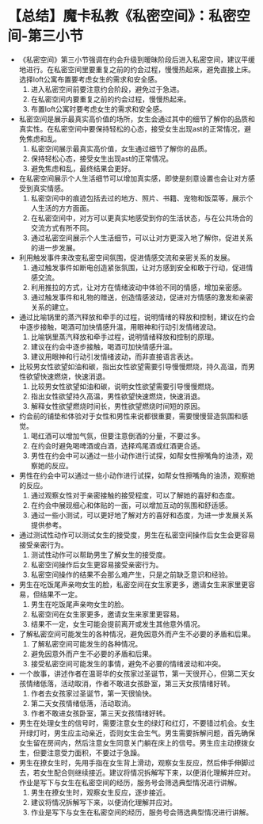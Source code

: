 # 【总结】魔卡私教《私密空间》：私密空间-第三小节

-   《私密空间》第三小节强调在约会升级到暧昧阶段后进入私密空间，建议平缓地进行。在私密空间里要重复之前的约会过程，慢慢热起来，避免直接上床。选择loft公寓布置要考虑女生的需求和安全感。
    1.  进入私密空间前要注意约会阶段，避免过于急进。
    2.  在私密空间内要重复之前的约会过程，慢慢热起来。
    3.  布置loft公寓时要考虑女生的需求和安全感。
-   私密空间是展示最真实高价值的场所，女生会通过其中的细节了解你的品质和真实性。在私密空间中要保持轻松的心态，接受女生出现ast的正常情况，避免焦虑和乱。
    1.  私密空间展示最真实高价值，女生通过细节了解你的品质。
    2.  保持轻松心态，接受女生出现ast的正常情况。
    3.  避免焦虑和乱，最终结果会更好。
-   在私密空间展示个人生活细节可以增加真实感，即使是刻意设置也会让对方感受到真实情感。
    1.  私密空间中的痕迹包括去过的地方、照片、书籍、宠物和饭菜等，展示个人生活的方方面面。
    2.  在私密空间中，对方可以更真实地感受到你的生活状态，与在公共场合的交流方式有所不同。
    3.  通过私密空间展示个人生活细节，可以让对方更深入地了解你，促进关系的进一步发展。
-   利用触发事件来改变私密空间氛围，促进情感交流和亲密关系的发展。
    1.  通过触发事件如断电创造紧张氛围，让对方感到安全和敢于行动，促进情感交流。
    2.  利用推拉的方式，让对方在情绪波动中体验不同的情感，增加亲密感。
    3.  通过触发事件和礼物的赠送，创造情感波动，促进对方情感的激发和亲密关系的建立。
-   通过比喻锅里的蒸汽释放和牵手的过程，说明情绪的释放和控制，建议在约会中逐步接触，喝酒可加快情感升温，用眼神和行动引发情绪波动。
    1.  比喻锅里蒸汽释放和牵手过程，说明情绪释放和控制的原理。
    2.  建议在约会中逐步接触，喝酒可加快情感升温。
    3.  建议用眼神和行动引发情绪波动，而非直接语言表达。
-   比较男女性欲望如油和碳，指出女性欲望需要引导慢慢燃烧，持久高温，而男性欲望快速燃烧，快速消退。
    1.  比较男女性欲望如油和碳，说明女性欲望需要引导慢慢燃烧。
    2.  指出女性欲望持久高温，男性欲望快速燃烧，快速消退。
    3.  解释女性欲望燃烧时间长，男性欲望燃烧时间短的原因。
-   约会前的铺垫和体验对于女性和男性来说都很重要，需要慢慢营造氛围和感觉。
    1.  喝红酒可以增加气氛，但要注意倒酒的分量，不要过多。
    2.  在约会时避免喝啤酒或白酒，选择鸡尾酒或红酒更合适。
    3.  男性在约会中可以通过一些小动作进行试探，如帮女性擦嘴角的油渍，观察她的反应。
-   男性在约会中可以通过一些小动作进行试探，如帮女性擦嘴角的油渍，观察她的反应。
    1.  通过观察女性对于亲密接触的接受程度，可以了解她的喜好和态度。
    2.  在约会中展现细心和体贴的一面，可以增加互动的氛围和舒适感。
    3.  通过一些小测试，可以更好地了解对方的喜好和态度，为进一步发展关系提供参考。
-   通过测试性动作可以测试女生的接受度，男生在私密空间操作后女生会更容易接受亲密行为。
    1.  测试性动作可以帮助男生了解女生的接受度。
    2.  私密空间操作后女生更容易接受亲密行为。
    3.  私密空间操作的结果不会那么难产生，只是之前缺乏意识和经验。
-   男生在吃饭尾声亲吻女生的脸，私密空间在女生家更多，邀请女生来家里更容易，但结果不一定。
    1.  男生在吃饭尾声亲吻女生的脸。
    2.  私密空间在女生家更多，邀请女生来家里更容易。
    3.  结果不一定，女生可能会提前离开或发生其他意外情况。
-   了解私密空间可能发生的各种情况，避免因意外而产生不必要的矛盾和后果。
    1.  了解私密空间可能发生的各种情况。
    2.  避免因意外而产生不必要的矛盾和后果。
    3.  接受私密空间可能发生的事情，避免不必要的情绪波动和冲突。
-   一个故事，讲述作者在温哥华的女孩家过圣诞节，第一天很开心，但第二天女孩情绪低落，活动取消，作者不敢进女孩卧室，第三天女孩情绪好转。
    1.  作者去女孩家过圣诞节，第一天很愉快。
    2.  第二天女孩情绪低落，活动取消。
    3.  作者不敢进女孩卧室，第三天女孩情绪好转。
-   男生在处理女生的信号时，需要注意女生的绿灯和红灯，不要错过机会。女生开绿灯时，男生应主动亲近，否则女生会生气。男生需要拆解问题，首先确保女生留在房间内，然后注意女生同意关门躺在床上的信号。男生应主动撩拨女生，但要注意受力面积，不要过于急躁。
-   男生在撩女生时，先用手指在女生背上滑动，观察女生反应，然后伸手伸脚过去，若女生配合则继续接近。建议将情况拆解写下来，以便消化理解并应对。作业是写下与女生在私密空间的经历，服务号会筛选典型情况进行讲解。
    1.  男生在撩女生时，观察女生反应，逐步接近。
    2.  建议将情况拆解写下来，以便消化理解并应对。
    3.  作业是写下与女生在私密空间的经历，服务号会筛选典型情况进行讲解。